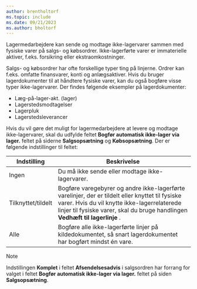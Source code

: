 ```yaml
---
author: brentholtorf
ms.topic: include
ms.date: 09/21/2023
ms.author: bholtorf
---
```


Lagermedarbejdere kan sende og modtage ikke-lagervarer sammen med fysiske varer på salgs- og købsordrer. Ikke-lagerførte varer er immaterielle aktiver, f.eks. forsikring eller ekstraomkostninger.

Salgs- og købsordrer har ofte forskellige typer ting på linjerne. Ordrer kan f.eks. omfatte finansvarer, konti og anlægsaktiver. Hvis du bruger lagerdokumenter til at håndtere fysiske varer, kan du også bogføre visse typer ikke-lagervarer. Der findes følgende eksempler på lagerdokumenter:

* Læg-på-lager-akt. (lager)
* Lagerstedsmodtagelser
* Lagerpluk
* Lagerstedsleverancer

Hvis du vil gøre det muligt for lagermedarbejdere at levere og modtage ikke-lagervarer, skal du udfylde feltet **Bogfør automatisk ikke-lager via lager.** feltet på siderne **Salgsopsætning** og **Købsopsætning**. Der er følgende indstillinger til feltet:

|Indstilling  |Beskrivelse  |
|---------|---------|
|Ingen     |Du må ikke sende eller modtage ikke-lagervarer.         |
|Tilknyttet/tildelt     | Bogføre varegebyrer og andre ikke-lagerførte varelinjer, der er tildelt eller knyttet til fysiske varer. Hvis du vil knytte ikke-lagerrelaterede linjer til fysiske varer, skal du bruge handlingen **Vedhæft til lagerlinje** .        |
|Alle     | Bogføre alle ikke-lagerførte linjer på kildedokumentet, så snart lagerdokumentet har bogført mindst én vare.        |

> [!NOTE]
> Indstillingen **Komplet** i feltet **Afsendelsesadvis** i salgsordren har forrang for valget i feltet **Bogfør automatisk ikke-lager via lager.** feltet på siden **Salgsopsætning**.